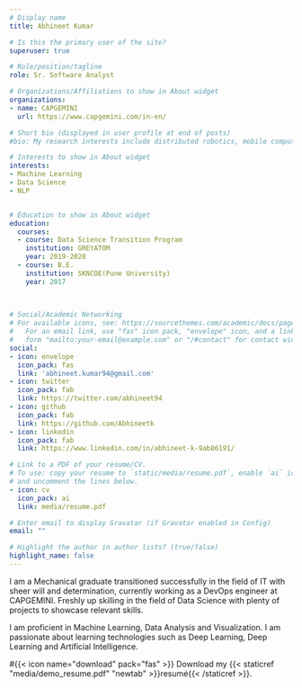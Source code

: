 ```yaml
---
# Display name
title: Abhineet Kumar

# Is this the primary user of the site?
superuser: true

# Role/position/tagline
role: Sr. Software Analyst

# Organizations/Affiliations to show in About widget
organizations:
- name: CAPGEMINI
  url: https://www.capgemini.com/in-en/

# Short bio (displayed in user profile at end of posts)
#bio: My research interests include distributed robotics, mobile computing and programmable matter.

# Interests to show in About widget
interests:
- Machine Learning
- Data Science
- NLP


# Education to show in About widget
education:
  courses:
  - course: Data Science Transition Program
    institution: GREYATOM
    year: 2019-2020
  - course: B.E.
    institution: SKNCOE(Pune University)
    year: 2017
  
  

# Social/Academic Networking
# For available icons, see: https://sourcethemes.com/academic/docs/page-builder/#icons
#   For an email link, use "fas" icon pack, "envelope" icon, and a link in the
#   form "mailto:your-email@example.com" or "/#contact" for contact widget.
social:
- icon: envelope
  icon_pack: fas
  link: 'abhineet.kumar94@gmail.com'
- icon: twitter
  icon_pack: fab
  link: https://twitter.com/abhineet94
- icon: github
  icon_pack: fab
  link: https://github.com/Abhineetk
- icon: linkedin
  icon_pack: fab
  link: https://www.linkedin.com/in/abhineet-k-9ab86191/

# Link to a PDF of your resume/CV.
# To use: copy your resume to `static/media/resume.pdf`, enable `ai` icons in `params.toml`, 
# and uncomment the lines below.
- icon: cv
  icon_pack: ai
  link: media/resume.pdf

# Enter email to display Gravatar (if Gravatar enabled in Config)
email: ""

# Highlight the author in author lists? (true/false)
highlight_name: false
---
```


I am a Mechanical graduate transitioned successfully in the field of IT with sheer will and determination, currently working as a DevOps engineer at CAPGEMINI. Freshly up skilling in the field of Data Science with plenty of projects to showcase relevant skills.

I am proficient in Machine Learning, Data Analysis and Visualization. I am passionate about learning technologies such as Deep Learning, Deep Learning and Artificial Intelligence.

#{{< icon name="download" pack="fas" >}} Download my {{< staticref "media/demo_resume.pdf" "newtab" >}}resumé{{< /staticref >}}.
